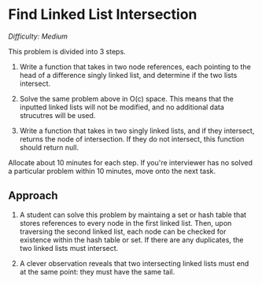 # Find Linked List Intersection

_Difficulty: Medium_

This problem is divided into 3 steps.

1. Write a function that takes in two node references, each pointing to the head of a difference singly linked list, and determine if the two lists intersect.

2. Solve the same problem above in O(c) space. This means that the inputted linked lists will not be modified, and no additional data strucutres will be used.

3. Write a function that takes in two singly linked lists, and if they intersect, returns the node of intersection. If they do not intersect, this function should return null.

Allocate about 10 minutes for each step. If you're interviewer has no solved a particular problem within 10 minutes, move onto the next task.

## Approach

1. A student can solve this problem by maintaing a set or hash table that stores references to every node in the first linked list. Then, upon traversing the second linked list, each node can be checked for existence within the hash table or set. If there are any duplicates, the two linked lists must intersect.

2. A clever observation reveals that two intersecting linked lists must end at the same point: they must have the same tail.
